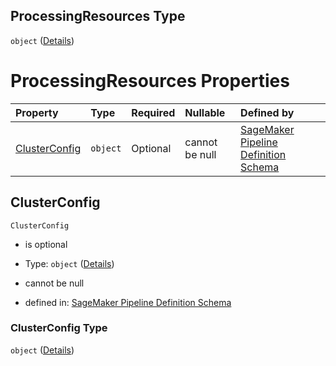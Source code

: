 ## ProcessingResources Type

`object` ([Details](pipeline-definition-definitions-processingargs-properties-processingresources.md))

# ProcessingResources Properties

| Property                        | Type     | Required | Nullable       | Defined by                                                                                                                                                                                                                                                                                                                                |
| :------------------------------ | :------- | :------- | :------------- | :---------------------------------------------------------------------------------------------------------------------------------------------------------------------------------------------------------------------------------------------------------------------------------------------------------------------------------------- |
| [ClusterConfig](#clusterconfig) | `object` | Optional | cannot be null | [SageMaker Pipeline Definition Schema](pipeline-definition-definitions-processingargs-properties-processingresources-properties-clusterconfig.md "https://github.com/jerrypeng7773/sagemaker-model-building-pipeline-definition-JSON-schema/schema/#/definitions/ProcessingArgs/properties/ProcessingResources/properties/ClusterConfig") |

## ClusterConfig



`ClusterConfig`

*   is optional

*   Type: `object` ([Details](pipeline-definition-definitions-processingargs-properties-processingresources-properties-clusterconfig.md))

*   cannot be null

*   defined in: [SageMaker Pipeline Definition Schema](pipeline-definition-definitions-processingargs-properties-processingresources-properties-clusterconfig.md "https://github.com/jerrypeng7773/sagemaker-model-building-pipeline-definition-JSON-schema/schema/#/definitions/ProcessingArgs/properties/ProcessingResources/properties/ClusterConfig")

### ClusterConfig Type

`object` ([Details](pipeline-definition-definitions-processingargs-properties-processingresources-properties-clusterconfig.md))
